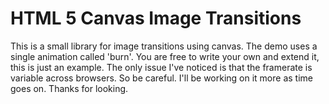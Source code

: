 <h1>HTML 5 Canvas Image Transitions</h1>
<p>This is a small library for image transitions using canvas. The demo uses a single animation called 'burn'. You are free to write your own and extend it, this is just an example. The only issue I've noticed is that the framerate is variable across browsers. So be careful. I'll be working on it more as time goes on. Thanks for looking.</p>
